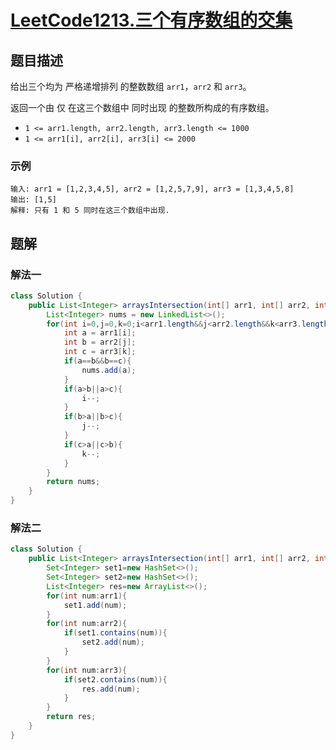 # [LeetCode1213.三个有序数组的交集](https://leetcode-cn.com/problems/intersection-of-three-sorted-arrays/)
## 题目描述
给出三个均为 严格递增排列 的整数数组 `arr1`，`arr2` 和 `arr3`。

返回一个由 仅 在这三个数组中 同时出现 的整数所构成的有序数组。

- `1 <= arr1.length, arr2.length, arr3.length <= 1000`
- `1 <= arr1[i], arr2[i], arr3[i] <= 2000`

### 示例
```
输入: arr1 = [1,2,3,4,5], arr2 = [1,2,5,7,9], arr3 = [1,3,4,5,8]
输出: [1,5]
解释: 只有 1 和 5 同时在这三个数组中出现.
```
## 题解
### 解法一
```java
class Solution {
    public List<Integer> arraysIntersection(int[] arr1, int[] arr2, int[] arr3) {
        List<Integer> nums = new LinkedList<>();
        for(int i=0,j=0,k=0;i<arr1.length&&j<arr2.length&&k<arr3.length;i++,j++,k++){
            int a = arr1[i];
            int b = arr2[j];
            int c = arr3[k];
            if(a==b&&b==c){
                nums.add(a);
            }
            if(a>b||a>c){
                i--;
            }
            if(b>a||b>c){
                j--;
            }
            if(c>a||c>b){
                k--;
            }
        }
        return nums;
    }
}
```
### 解法二
```java
class Solution {
    public List<Integer> arraysIntersection(int[] arr1, int[] arr2, int[] arr3) {
        Set<Integer> set1=new HashSet<>();
        Set<Integer> set2=new HashSet<>();
        List<Integer> res=new ArrayList<>();
        for(int num:arr1){
            set1.add(num);
        }
        for(int num:arr2){
            if(set1.contains(num)){
                set2.add(num);
            }
        }
        for(int num:arr3){
            if(set2.contains(num)){
                res.add(num);
            }
        }
        return res;
    }
}
```
